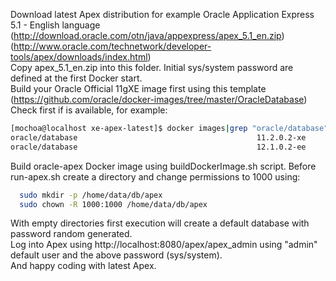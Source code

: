 Download latest Apex distribution for example Oracle Application Express 5.1 - English language (http://download.oracle.com/otn/java/appexpress/apex_5.1_en.zip)
 (http://www.oracle.com/technetwork/developer-tools/apex/downloads/index.html)  
Copy apex_5.1_en.zip into this folder.
Initial sys/system password are defined at the first Docker start.  
Build your Oracle Official 11gXE image first using this template (https://github.com/oracle/docker-images/tree/master/OracleDatabase)  
Check first if is available, for example:  
```bash
[mochoa@localhost xe-apex-latest]$ docker images|grep "oracle/database"
oracle/database                                        11.2.0.2-xe              ba74688a297e        22 hours ago        1.206 GB
oracle/database                                        12.1.0.2-ee              af209128066e        5 days ago          11.72 GB
```
Build oracle-apex Docker image using buildDockerImage.sh script.
Before run-apex.sh create a directory and change permissions to 1000 using:
```bash
  sudo mkdir -p /home/data/db/apex
  sudo chown -R 1000:1000 /home/data/db/apex
```
With empty directories first execution will create a default database with password random generated.  
Log into Apex using http://localhost:8080/apex/apex_admin using "admin" default user and the above password (sys/system).  
And happy coding with latest Apex.
